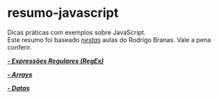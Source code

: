 # resumo-javascript
Dicas práticas com exemplos sobre JavaScript.  
Este resumo foi baseado *[nestas](https://www.youtube.com/playlist?list=PLQCmSnNFVYnT1-oeDOSBnt164802rkegc)* aulas do Rodrigo Branas. Vale a pena conferir.

***[- Expressões Regulares (RegEx)](https://github.com/davidalves1/resumo-javascript/blob/master/expressoes-regulares.md)***  

***[- Arrays](https://github.com/davidalves1/resumo-javascript/blob/master/arrays.md)***

***[- Datas](https://github.com/davidalves1/resumo-javascript/blob/master/datas.md)***
